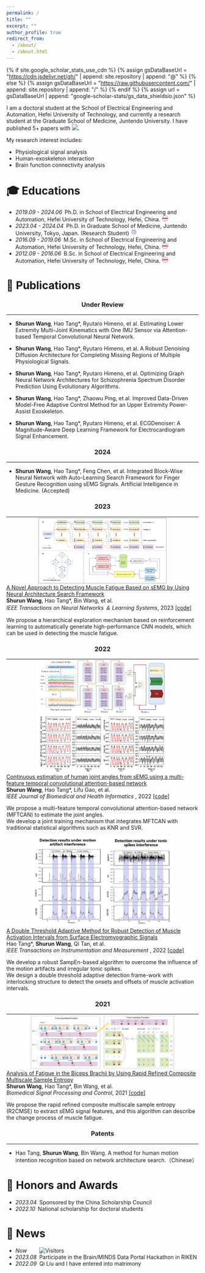 ```yaml
---
permalink: /
title: ""
excerpt: ""
author_profile: true
redirect_from: 
  - /about/
  - /about.html
---
```


{% if site.google_scholar_stats_use_cdn %}
{% assign gsDataBaseUrl = "https://cdn.jsdelivr.net/gh/" | append: site.repository | append: "@" %}
{% else %}
{% assign gsDataBaseUrl = "https://raw.githubusercontent.com/" | append: site.repository | append: "/" %}
{% endif %}
{% assign url = gsDataBaseUrl | append: "google-scholar-stats/gs_data_shieldsio.json" %}

<span class='anchor' id='about-me'></span>

I am a doctoral student at the School of Electrical Engineering and Automation, Hefei University of Technology, and currently a research student at the Graduate School of Medicine, Juntendo University. I have published 5+ papers with 
 <a href='https://scholar.google.com/citations?user=Pb73FP8AAAAJ'><img src="https://img.shields.io/endpoint?url={{ url | url_encode }}&logo=Google%20Scholar&labelColor=f6f6f6&color=9cf&style=flat&label=citations"></a>.

My research interest includes: 
- Physiological signal analysis
- Human-exoskeleton interaction
- Brain function connectivity analysis


# 🎓 Educations 
- *2019.09 - 2024.06*&ensp;Ph.D. in School of Electrical Engineering and Automation, Hefei University of Technology, Hefei, China. <a href="https://en.hfut.edu.cn/"><img class="svg" src="/images/hfut.png" width="16pt"></a> 
- *2023.04 - 2024.04*&ensp;Ph.D. in Graduate School of Medicine, Juntendo University, Tokyo, Japan. (Research Student) <a href="https://en.juntendo.ac.jp/"><img class="svg" src="/images/juntendo.png" width="16pt"></a> 
- *2016.09 - 2019.06*&ensp;M.Sc. in School of Electrical Engineering and Automation, Hefei University of Technology, Hefei, China. <a href="https://en.hfut.edu.cn/"><img class="svg" src="/images/hfut.png" width="16pt"></a> 
- *2012.09 - 2016.06*&ensp;B.Sc. in School of Electrical Engineering and Automation, Hefei University of Technology, Hefei, China. <a href="https://en.hfut.edu.cn/"><img class="svg" src="/images/hfut.png" width="16pt"></a> 


# 📝 Publications 
<h3 align="center">Under Review</h3>
<div style="border-bottom: 1px solid #000; margin: 0px 0;"></div> 

- __Shurun Wang__, Hao Tang*, Ryutaro Himeno, et al. Estimating Lower Extremity Multi-Joint Kinematics with One IMU Sensor via Attention-based Temporal Convolutional Neural Network.

- __Shurun Wang__, Hao Tang*, Ryutaro Himeno, et al. A Robust Denoising Diffusion Architecture for Completing Missing Regions of Multiple Physiological Signals. 

- __Shurun Wang__, Hao Tang*, Ryutaro Himeno, et al. Optimizing Graph Neural Network Architectures for Schizophrenia Spectrum Disorder Prediction Using Evolutionary Algorithms.

- __Shurun Wang__, Hao Tang*, Zhaowu Ping, et al. Improved Data-Driven Model-Free Adaptive Control Method for an Upper Extremity Power-Assist Exoskeleton.

- __Shurun Wang__, Hao Tang*, Ryutaro Himeno, et al. ECGDenoiser: A Magnitude-Aware Deep Learning Framework for Electrocardiogram Signal Enhancement.


<h3 align="center">2024</h3>
<div style="border-bottom: 1px solid #000; margin: 0px 0;"></div>

- __Shurun Wang__, Hao Tang*, Feng Chen, et al. Integrated Block-Wise Neural Network with Auto-Learning Search Framework for Finger Gesture Recognition using sEMG Signals. Artificial Intelligence in Medicine. (Accepted)


<h3 align="center">2023</h3>
<div style="border-bottom: 1px solid #000; margin: 0px 0;"></div>

<div class='paper-box'>
    <div class='paper-box-image' style="text-align:center;">
        <img src='images/tnnls23.png' alt="sym" style="width:340px;height:175px;margin:auto;vertical-align:middle">
    </div>
    <div class='paper-box-text'>
        <a href="https://ieeexplore.ieee.org/document/9609089">
            <papertitle> A Novel Approach to Detecting Muscle Fatigue Based on sEMG by Using Neural Architecture Search Framework </papertitle>
        </a>
        <br>
        <strong>Shurun Wang</strong>, Hao Tang*, Bin Wang, et al.
        <br>
        <em> IEEE Transactions on Neural Networks ＆ Learning Systems</em>, 2023 <a href="https://github.com/Shurun-Wang/NAS">[code]</a>
        <p></p>
        <p>We propose a hierarchical exploration mechanism based on reinforcement learning to automatically generate high-performance CNN models, which can be used in detecting the muscle fatigue.</p>
    </div>
</div>


<h3 align="center">2022</h3>
<div style="border-bottom: 1px solid #000; margin: 0px 0;"></div>

<div class='paper-box'>
    <div class='paper-box-image' style="text-align:center;">
        <img src='images/jbhl22.png' alt="sym" style="width:340px;height:298px;margin:auto;vertical-align:middle">
    </div>
    <div class='paper-box-text'>
        <a href="https://ieeexplore.ieee.org/document/9857571">
            <papertitle> Continuous estimation of human joint angles from sEMG using a multi-feature temporal convolutional attention-based network </papertitle>
        </a>
        <br>
        <strong>Shurun Wang</strong>, Hao Tang*, Lifu Gao, et al.
        <br>
        <em> IEEE Journal of Biomedical and Health Informatics </em>, 2022 <a href="https://github.com/Shurun-Wang/MFTCAN-KNR">[code]</a>
        <p></p>
        <p> We propose a multi-feature temporal convolutional attention-based network (MFTCAN) to estimate the joint angles. <br>
          We develop a joint training mechanism that integrates MFTCAN with traditional statistical algorithms such as KNR and SVR.
</p>
    </div>
</div>

<div class='paper-box'>
    <div class='paper-box-image' style="text-align:center;">
        <img src='images/tim22.png' alt="sym" 
          style="max-width:75%; height:auto; margin:auto; vertical-align:middle">
    </div>
    <div class='paper-box-text'>
        <a href="https://ieeexplore.ieee.org/document/9762275">
            <papertitle> A Double Threshold Adaptive Method for Robust Detection of Muscle Activation Intervals from Surface Electromyographic Signals </papertitle>
        </a>
        <br>
        Hao Tang*, <strong>Shurun Wang</strong>, Qi Tan, et al.
        <br>
        <em> IEEE Transactions on Instrumentation and Measurement </em>, 2022 <a href="https://github.com/Shurun-Wang/sEMGDetection">[code]</a>
        <p></p>
        <p> We develop a robust SampEn-based algorithm to overcome the influence of the motion artifacts and irregular tonic spikes.  <br> We design a double threshold adaptive detection frame-work with interlocking structure to detect the onsets and offsets of muscle activation intervals.
</p>
    </div>
</div>

<h3 align="center">2021</h3>
<div style="border-bottom: 1px solid #000; margin: 0px 0;"></div>

<div class='paper-box'>
    <div class='paper-box-image' style="text-align:center;">
        <img src='images/bspc21.png' alt="sym" style="width:380px;height:145px;margin:auto;vertical-align:middle">
    </div>
    <div class='paper-box-text'>
        <a href="https://www.sciencedirect.com/science/article/pii/S1746809421001075">
            <papertitle> Analysis of Fatigue in the Biceps Brachii by Using Rapid Refined Composite Multiscale Sample Entropy </papertitle>
        </a>
        <br>
        <strong>Shurun Wang</strong>, Hao Tang*, Bin Wang, et al.
        <br>
        <em> Biomedical Signal Processing and Control</em>, 2021 <a href="https://github.com/Shurun-Wang/R2CMSE">[code]</a>
        <p></p>
        <p> We propose the rapid refined composite multiscale sample entropy (R2CMSE) to extract sEMG signal features, and this algorithm can describe the change process of muscle fatigue. </p>
    </div>
</div>

<h3 align="center">Patents</h3>
<div style="border-bottom: 1px solid #000; margin: 0px 0;"></div>

- Hao Tang, __Shurun Wang__, Bin Wang. A method for human motion intention recognition based on network architecture search.（Chinese）

# 🏅 Honors and Awards
- *2023.04*&ensp;Sponsored by the China Scholarship Council
- *2022.10*&ensp;National scholarship for doctoral students


# 💬 News
- *Now* &ensp;&ensp;&ensp;&ensp;![Visitors](https://api.visitorbadge.io/api/visitors?path=https://shurun-wang.github.io/&label=visitors&countColor=%232ccce4&style=plastic)
- *2023.08*&ensp;Participate in the Brain/MINDS Data Portal Hackathon in RIKEN
- *2022.09*&ensp;Qi Liu and I have entered into matrimony
  



  
